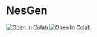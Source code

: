 # NesGen

<a target="_blank" href="https://colab.research.google.com/github/roostico/NesGen/blob/main/NESGen.ipynb">
  <img src="https://colab.research.google.com/assets/colab-badge.svg" alt="Open In Colab"/>
</a>
<a target="_blank" href="https://colab.research.google.com/github/roostico/NesGen/blob/main/Manual_Tokenization.ipynb">
  <img src="https://colab.research.google.com/assets/colab-badge.svg" alt="Open In Colab"/>
</a>
